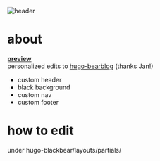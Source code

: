 ![header](https://nate.unpass.net/images/unpass-bear-preview.png) 

# about
**[preview](https://nate.unpass.net/)**\
personalized edits to [hugo-bearblog](https://github.com/janraasch/hugo-bearblog) (thanks Jan!)
- custom header
- black background
- custom nav
- custom footer
# how to edit
under hugo-blackbear/layouts/partials/
